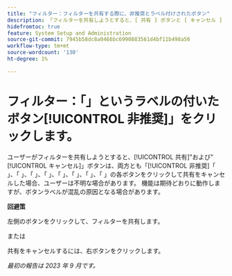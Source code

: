 ```yaml
---
title: "フィルター：フィルターを共有する際に、非推奨とラベル付けされたボタン"
description: 「フィルターを共有しようとすると、[ 共有 ] ボタンと [ キャンセル ] ボタンの両方が [ 非推奨 ] と表示され、共有するボタンや共有をキャンセルするボタンがユーザーに表示されない場合があります。 機能は期待どおりに動作しますが、ボタンラベルが原因で混乱が生じる場合があります。」
hidefromtoc: true
feature: System Setup and Administration
source-git-commit: 7945b58dc8a0466bc6990883561d4bf11b498a56
workflow-type: tm+mt
source-wordcount: '130'
ht-degree: 1%

---
```



# フィルター：「」というラベルの付いたボタン[!UICONTROL 非推奨]」をクリックします。

ユーザーがフィルターを共有しようとすると、[!UICONTROL 共有]&quot;および&quot;[!UICONTROL キャンセル]」ボタンは、両方とも「[!UICONTROL 非推奨]「 」、「 」、「 」、「 」、「 」、「 」、「 」、「 」の各ボタンをクリックして共有をキャンセルした場合、ユーザーは不明な場合があります。 機能は期待どおりに動作しますが、ボタンラベルが混乱の原因となる場合があります。

**回避策**

左側のボタンをクリックして、フィルターを共有します。

または

共有をキャンセルするには、右ボタンをクリックします。

_最初の報告は 2023 年 9 月です。_
